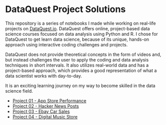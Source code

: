 # DataQuest Project Solutions

This repository is a series of notebooks I made while working on real-life projects on [DataQuest.io](https://www.dataquest.io/blog/data-science-bootcamp/). DataQuest offers online, project-based data science courses focused on data analysis using Python and R. I chose for DataQuest to get learn data science, because of its unique, hands-on approach using interactive coding challenges and projects. 

DataQuest does not provide theoretical concepts in the form of videos and, but instead challenges the user to apply the coding and data analysis techniques in short intervals. It also utilizes real-world data and has a project-based approach, which provides a good representation of what a data scientist works with day-to-day.

It is an exciting learning journey on my way to become skilled in the data science field.

* [Project 01 - App Store Performance](https://github.com/Rossel/DataQuest_Projects/tree/master/Project_01_-_App_Store_Performance)
* [Project 02 - Hacker News Posts](https://github.com/Rossel/DataQuest_Projects/tree/master/Project_02_-_Hacker_News_Posts)
* [Project 03 - Ebay Car Sales](https://github.com/Rossel/DataQuest_Projects/tree/master/Project_03_-_Ebay_Car_Sales)
* [Project 04 - Digital Music Store](https://github.com/Rossel/Digital_Music_Store)
